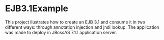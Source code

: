 EJB3.1Example
=============

This project ilustrates how to create an EJB 3.1 and consume it in two different ways: through annotation injection and jndi lookup.
The application was made to deploy in JBossAS 7.1.1 application server.